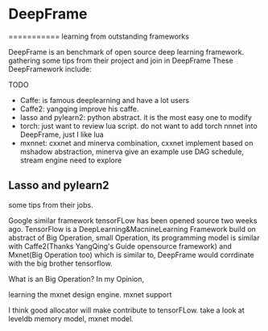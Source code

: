 # DeepFrame
===========
learning from outstanding frameworks

DeepFrame is an benchmark of open source deep learning framework. gathering some tips from their project and join in DeepFrame
These DeepFramework include:

TODO 

- Caffe: is famous deeplearning and have a lot users
- Caffe2:  yangqing improve his caffe.
- lasso and pylearn2:  python abstract. it is the most easy one to modify
- torch:  just want to review lua script. do not want to add torch nnnet into DeepFrame, just I like lua
- mxnnet: cxxnet and minerva combination, cxxnet implement based on mshadow abstraction, minerva give an example use DAG schedule, stream engine  need to explore

## Lasso and pylearn2
some tips from their jobs.

Google similar framework tensorFLow has been opened source two weeks ago. TensorFlow is a DeepLearning&MacnineLearning Framework build on abstract of Big Operation, small Operation, its programming model is similar with Caffe2(Thanks YangQing's Guide opensource framework) and Mxnet(Big Operation too)  which is similar to, DeepFrame would corrdinate with the big brother tensorflow.

What is an Big Operation?
In my Opinion, 

learning the mxnet design engine.
mxnet support 

I think good allocator will make contribute to tensorFLow.
take a look at leveldb memory model, mxnet model.
